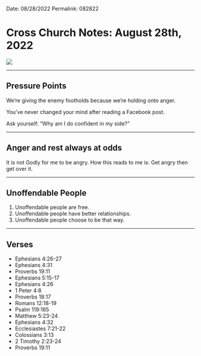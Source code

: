 
Date: 08/28/2022
Permalink: 082822

# Cross Church Notes: August 28th, 2022

![](https://i.imgur.com/te9n3DW.jpg)

---- 

## Pressure Points

We’re giving the enemy footholds because we’re holding onto anger.

You’ve never changed your mind after reading a Facebook post. 

Ask yourself: “Why am
I do confident in my side?”

---- 

## Anger and rest always at odds

It is not Godly for me to be angry. How this reads to me is: Get angry then get over it.

---- 

## Unoffendable People

1. Unoffendable people are free. 
2. Unoffendable people have better relationships. 
3. Unoffendable people choose to be that way. 

---- 

## Verses

- Ephesians 4:26-27
- Ephesians 4:31
- Proverbs 19:11
- Ephesians 5:15-17
- Ephesians 4:26
- 1 Peter 4:8
- Proverbs 18:17
- Romans 12:18-19
- Psalm 119:165
- Matthew 5:23-24
- Ephesians 4:32
- Ecclesiastes 7:21-22
- Colossians 3:13
- 2 Timothy 2:23-24
- Proverbs 19:11